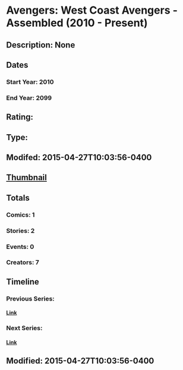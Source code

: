 # Avengers: West Coast Avengers - Assembled (2010 - Present)
## Description: None
## Dates
### Start Year: 2010
### End Year: 2099
## Rating: 
## Type: 
## Modifed: 2015-04-27T10:03:56-0400
## [Thumbnail](http://i.annihil.us/u/prod/marvel/i/mg/e/b0/4badad41615cf.jpg)
## Totals
### Comics: 1
### Stories: 2
### Events: 0
### Creators: 7
## Timeline
### Previous Series: 
#### [Link]()
### Next Series: 
#### [Link]()
## Modified: 2015-04-27T10:03:56-0400